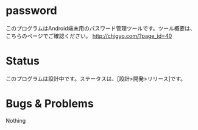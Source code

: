 # password
このプログラムはAndroid端末用のパスワード管理ツールです。ツール概要は、こちらのページでご確認ください。
http://chigyo.com/?page_id=40

# Status
このプログラムは設計中です。ステータスは、[設計>開発>リリース]です。

# Bugs & Problems
Nothing
